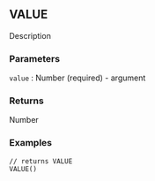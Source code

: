 ## VALUE

Description

### Parameters
`value` : Number (required) - argument

### Returns
Number

### Examples
```
// returns VALUE
VALUE()
```